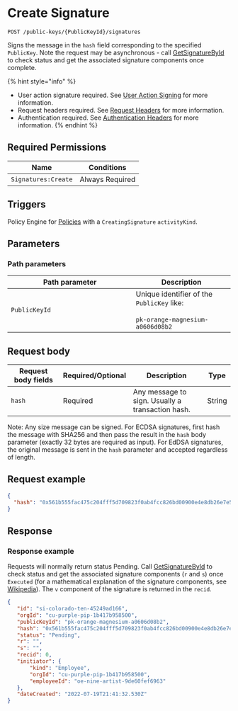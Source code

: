 # Create Signature

`POST /public-keys/{PublicKeyId}/signatures`

Signs the message in the `hash` field corresponding to the specified `PublicKey`. Note the request may be asynchronous - call [GetSignatureById](getsignaturebyid.md) to check status and get the associated signature components once complete.

{% hint style="info" %}
* User action signature required. See [User Action Signing](../../../authentication/user-action-signing/) for more information.
* Request headers required. See [Request Headers](../../../../getting-started/request-headers.md) for more information.
* Authentication required. See [Authentication Headers](../../../../getting-started/request-headers.md#authentication-headers) for more information.
{% endhint %}

## Required Permissions

| Name                | Conditions      |
| ------------------- | --------------- |
| `Signatures:Create` | Always Required |

## Triggers <a href="#request-body" id="request-body"></a>

Policy Engine for [Policies](../../policy-management/policies/createpolicy.md) with a `CreatingSignature` `activityKind`.

## Parameters

### Path parameters <a href="#path-parameters" id="path-parameters"></a>

<table><thead><tr><th width="266">Path parameter</th><th>Description</th></tr></thead><tbody><tr><td><code>PublicKeyId</code></td><td>Unique identifier of the <code>PublicKey</code> like:<br><br><code>pk-orange-magnesium-a0606d08b2</code></td></tr></tbody></table>

## Request body <a href="#request-example.1" id="request-example.1"></a>

<table><thead><tr><th width="173">Request body fields</th><th width="111">Required/Optional</th><th width="268">Description</th><th>Type</th></tr></thead><tbody><tr><td><code>hash</code></td><td>Required</td><td>Any message to sign. Usually a transaction hash.</td><td>String</td></tr></tbody></table>

Note: Any size message can be signed. For ECDSA signatures, first hash the message with SHA256 and then pass the result in the `hash` body parameter (exactly 32 bytes are required as input). For EdDSA signatures, the original message is sent in the `hash` parameter and accepted regardless of length.

## Request example <a href="#request-example.1" id="request-example.1"></a>

```JSON
{
  "hash": "0x561b555fac475c204fff5d709823f0ab4fcc826bd00900e4e8db26e7e5e328b2"
}
```

## Response <a href="#response" id="response"></a>

### Response example <a href="#response-example" id="response-example"></a>

Requests will normally return status Pending. Call [GetSignatureById](getsignaturebyid.md) to check status and get the associated signature components (`r` and `s`) once `Executed` (for a mathematical explanation of the signature components, see [Wikipedia](https://en.wikipedia.org/wiki/Elliptic\_Curve\_Digital\_Signature\_Algorithm)). The `v` component of the signature is returned in the `recid`.

```json
{
   "id": "si-colorado-ten-45249ad166",
   "orgId": "cu-purple-pip-1b417b958500",
   "publicKeyId": "pk-orange-magnesium-a0606d08b2",
   "hash": "0x561b555fac475c204fff5d709823f0ab4fcc826bd00900e4e8db26e7e5e328b2",
   "status": "Pending",
   "r": "",
   "s": "",
   "recid": 0,
   "initiator": {
       "kind": "Employee",
       "orgId": "cu-purple-pip-1b417b958500",
       "employeeId": "oe-nine-artist-9de60fef6963"
   },
   "dateCreated": "2022-07-19T21:41:32.530Z"
}
```
